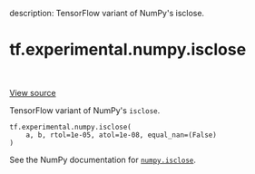 description: TensorFlow variant of NumPy's isclose.

<div itemscope itemtype="http://developers.google.com/ReferenceObject">
<meta itemprop="name" content="tf.experimental.numpy.isclose" />
<meta itemprop="path" content="Stable" />
</div>

# tf.experimental.numpy.isclose

<!-- Insert buttons and diff -->

<table class="tfo-notebook-buttons tfo-api nocontent" align="left">

</table>

<a target="_blank" href="/code/stable/tensorflow/python/ops/numpy_ops/np_math_ops.py">View source</a>



TensorFlow variant of NumPy's `isclose`.

<pre class="devsite-click-to-copy prettyprint lang-py tfo-signature-link">
<code>tf.experimental.numpy.isclose(
    a, b, rtol=1e-05, atol=1e-08, equal_nan=(False)
)
</code></pre>



<!-- Placeholder for "Used in" -->

See the NumPy documentation for [`numpy.isclose`](https://numpy.org/doc/1.16/reference/generated/numpy.isclose.html).